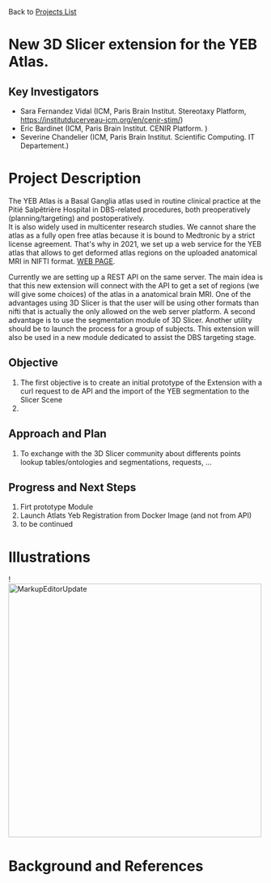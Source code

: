 Back to [Projects List](../../README.md#ProjectsList)

# New 3D Slicer extension for the YEB Atlas.

## Key Investigators

- Sara Fernandez Vidal (ICM, Paris Brain Institut. Stereotaxy Platform, https://institutducerveau-icm.org/en/cenir-stim/)
- Eric Bardinet (ICM, Paris Brain Institut. CENIR Platform. )
- Severine Chandelier  (ICM, Paris Brain Institut. Scientific Computing. IT Departement.)

# Project Description

The YEB Atlas is a Basal Ganglia atlas used in routine clinical practice at the Pitié Salpêtrière Hospital in DBS-related procedures, both preoperatively (planning/targeting) and postoperatively.  
It is also widely used in multicenter research studies. We cannot share the atlas as a fully open free atlas because it is bound to Medtronic by a strict license agreement.  That's why in 2021, we set up a web service for the YEB atlas that allows to get deformed atlas regions on the uploaded anatomical MRI in NIFTI format. [WEB PAGE](https://yeb-cenir.icm-institute.org/).

Currently we are setting up a REST API on the same server.
The main idea is that this new extension will connect with the API to get a set of regions (we will give some choices) of the atlas in a anatomical brain MRI. 
One of the advantages using 3D Slicer is that the user will be using other formats than nifti that is actually the only allowed on the web server platform. 
A second advantage is to use the segmentation module of 3D Slicer.
Another utility should be to launch the process for a group of subjects.
This extension will also be used in a new module dedicated to assist the DBS targeting stage.

## Objective

<!-- Describe here WHAT you would like to achieve (what you will have as end result). -->

1. The first objective is to create an initial prototype of the Extension with a curl request to de API and the import of the YEB segmentation to the Slicer Scene
2. 

## Approach and Plan

<!-- Describe here HOW you would like to achieve the objectives stated above. -->

1. To exchange with the 3D Slicer community about differents points lookup tables/ontologies and segmentations, requests, ...



## Progress and Next Steps

<!-- Update this section as you make progress, describing of what you have ACTUALLY DONE. If there are specific steps that you could not complete then you can describe them here, too. -->

1. Firt prototype Module
2. Launch Atlats Yeb Registration from Docker Image (and not from API)
1. to be continued

# Illustrations

<!-- Add pictures and links to videos that demonstrate what has been accomplished.
![AtlasYEB Registration Result](FromAtlasYEBRegistration.png)
![Inmporting Models to Segmentation Objects](AtlasYEBSEg.png)
-->
!<img alt="MarkupEditorUpdate" src="MarkupEditorUpdate.png" width="500"/>

# Background and References

<!-- If you developed any software, include link to the source code repository. If possible, also add links to sample data, and to any relevant publications. -->
